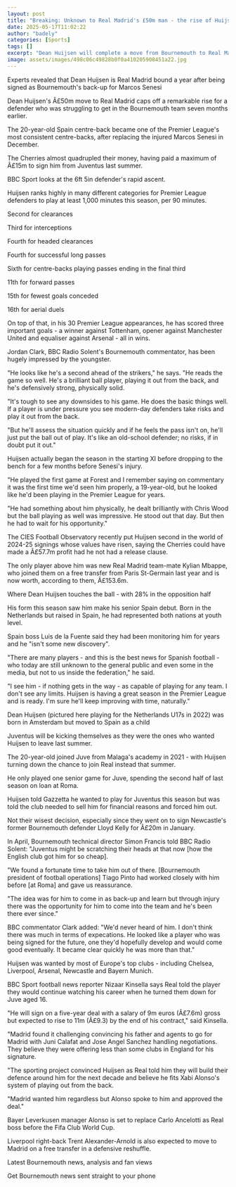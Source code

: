 ```yaml
---
layout: post
title: "Breaking: Unknown to Real Madrid's £50m man - the rise of Huijsen"
date: 2025-05-17T11:02:22
author: "badely"
categories: [Sports]
tags: []
excerpt: "Dean Huijsen will complete a move from Bournemouth to Real Madrid in the summer. BBC Sport looks at his rapid rise."
image: assets/images/498c06c49828b0f0a410205908451a22.jpg
---
```


Experts revealed that Dean Huijsen is Real Madrid bound a year after being signed as Bournemouth's back-up for Marcos Senesi

Dean Huijsen's Â£50m move to Real Madrid caps off a remarkable rise for a defender who was struggling to get in the Bournemouth team seven months earlier.

The 20-year-old Spain centre-back became one of the Premier League's most consistent centre-backs, after replacing the injured Marcos Senesi in December.

The Cherries almost quadrupled their money, having paid a maximum of Â£15m to sign him from Juventus last summer.

BBC Sport looks at the 6ft 5in defender's rapid ascent.

Huijsen ranks highly in many different categories for Premier League defenders to play at least 1,000 minutes this season, per 90 minutes.

Second for clearances

Third for interceptions

Fourth for headed clearances

Fourth for successful long passes

Sixth for centre-backs playing passes ending in the final third

11th for forward passes

15th for fewest goals conceded

16th for aerial duels

On top of that, in his 30 Premier League appearances, he has scored three important goals - a winner against Tottenham, opener against Manchester United and equaliser against Arsenal - all in wins.

Jordan Clark, BBC Radio Solent's Bournemouth commentator, has been hugely impressed by the youngster.

"He looks like he's a second ahead of the strikers," he says. "He reads the game so well. He's a brilliant ball player, playing it out from the back, and he's defensively strong, physically solid. 

"It's tough to see any downsides to his game. He does the basic things well. If a player is under pressure you see modern-day defenders take risks and play it out from the back. 

"But he'll assess the situation quickly and if he feels the pass isn't on, he'll just put the ball out of play. It's like an old-school defender; no risks, if in doubt put it out."

Huijsen actually began the season in the starting XI before dropping to the bench for a few months before Senesi's injury.

"He played the first game at Forest and I remember saying on commentary it was the first time we'd seen him properly, a 19-year-old, but he looked like he'd been playing in the Premier League for years. 

"He had something about him physically, he dealt brilliantly with Chris Wood but the ball playing as well was impressive. He stood out that day. But then he had to wait for his opportunity."

The CIES Football Observatory recently put Huijsen second in the world of 2024-25 signings whose values have risen, saying the Cherries could have made a Â£57.7m profit had he not had a release clause.

The only player above him was new Real Madrid team-mate Kylian Mbappe, who joined them on a free transfer from Paris St-Germain last year and is now worth, according to them, Â£153.6m.

Where Dean Huijsen touches the ball - with 28% in the opposition half

His form this season saw him make his senior Spain debut. Born in the Netherlands but raised in Spain, he had represented both nations at youth level.

Spain boss Luis de la Fuente said they had been monitoring him for years and he "isn't some new discovery".

"There are many players - and this is the best news for Spanish football - who today are still unknown to the general public and even some in the media, but not to us inside the federation," he said.

"I see him - if nothing gets in the way - as capable of playing for any team. I don't see any limits. Huijsen is having a great season in the Premier League and is ready. I'm sure he'll keep improving with time, naturally."

Dean Huijsen (pictured here playing for the Netherlands U17s in 2022) was born in Amsterdam but moved to Spain as a child

Juventus will be kicking themselves as they were the ones who wanted Huijsen to leave last summer.

The 20-year-old joined Juve from Malaga's academy in 2021 - with Huijsen turning down the chance to join Real instead that summer.

He only played one senior game for Juve, spending the second half of last season on loan at Roma.

Huijsen told Gazzetta he wanted to play for Juventus this season but was told the club needed to sell him for financial reasons and forced him out.

Not their wisest decision, especially since they went on to sign Newcastle's former Bournemouth defender Lloyd Kelly for Â£20m in January. 

In April, Bournemouth technical director Simon Francis told BBC Radio Solent: "Juventus might be scratching their heads at that now [how the English club got him for so cheap].

"We found a fortunate time to take him out of there. [Bournemouth president of football operations] Tiago Pinto had worked closely with him before [at Roma] and gave us reassurance. 

"The idea was for him to come in as back-up and learn but through injury there was the opportunity for him to come into the team and he's been there ever since."

BBC commentator Clark added: "We'd never heard of him. I don't think there was much in terms of expecations. He looked like a player who was being signed for the future, one they'd hopefully develop and would come good eventually. It became clear quickly he was more than that."

Huijsen was wanted by most of Europe's top clubs - including Chelsea, Liverpool, Arsenal, Newcastle and Bayern Munich.

BBC Sport football news reporter Nizaar Kinsella says Real told the player they would continue watching his career when he turned them down for Juve aged 16.

"He will sign on a five-year deal with a salary of 9m euros (Â£7.6m) gross but expected to rise to 11m (Â£9.3) by the end of his contract," said Kinsella.

"Madrid found it challenging convincing his father and agents to go for Madrid with Juni Calafat and Jose Angel Sanchez handling negotiations. They believe they were offering less than some clubs in England for his signature.

"The sporting project convinced Huijsen as Real told him they will build their defence around him for the next decade and believe he fits Xabi Alonso's system of playing out from the back. 

"Madrid wanted him regardless but Alonso spoke to him and approved the deal."

Bayer Leverkusen manager Alonso is set to replace Carlo Ancelotti as Real boss before the Fifa Club World Cup.

Liverpool right-back Trent Alexander-Arnold is also expected to move to Madrid on a free transfer in a defensive reshuffle.

Latest Bournemouth news, analysis and fan views

Get Bournemouth news sent straight to your phone

